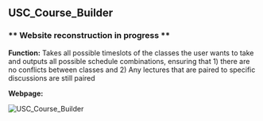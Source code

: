 ## USC_Course_Builder

### ** Website reconstruction in progress **

**Function:** Takes all possible timeslots of the classes the user wants to take and outputs all possible schedule combinations, ensuring that 1) there are no conflicts between classes and 2) Any lectures that are paired to specific discussions are still paired

**Webpage:**

![USC_Course_Builder](https://user-images.githubusercontent.com/84340435/148697827-2ab39ab0-2fae-4f8b-83c4-925f9873517a.jpg)
